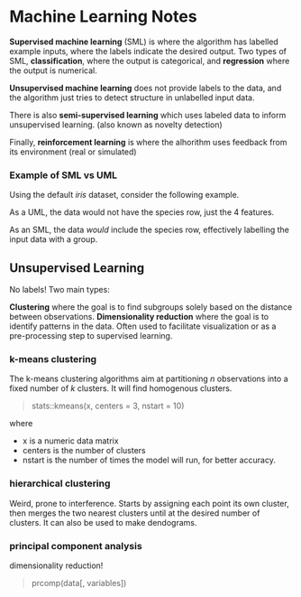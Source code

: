 # Machine Learning Notes

**Supervised machine learning** (SML) is where the algorithm has labelled example inputs, where the labels indicate the desired output. 
Two types of SML, **classification**, where the output is categorical, and **regression** where the output is numerical.

**Unsupervised machine learning** does not provide labels to the data, and the algorithm just tries to detect structure in unlabelled input data.

There is also **semi-supervised learning** which uses labeled data to inform unsupervised learning. (also known as novelty detection)

Finally, **reinforcement learning** is where the alhorithm uses feedback from its environment (real or simulated)

### Example of SML vs UML

Using the default *iris* dataset, consider the following example.

As a UML, the data would not have the species row, just the 4 features.

As an SML, the data *would* include the species row, effectively labelling the input data with a group.

## Unsupervised Learning

No labels! Two main types:

**Clustering** where the goal is to find subgroups solely based on the distance between observations.
**Dimensionality reduction** where the goal is to identify patterns in the data. Often used to facilitate visualization or as a pre-processing step to supervised learning.

### k-means clustering

The k-means clustering algorithms aim at partitioning *n* observations into a fixed number of *k* clusters. It will find homogenous clusters.

>stats::kmeans(x, centers = 3, nstart = 10)

where
 - x is a numeric data matrix
 - centers is the number of clusters
 - nstart is the number of times the model will run, for better accuracy.

### hierarchical clustering

Weird, prone to interference. Starts by assigning each point its own cluster, then merges the two nearest clusters until at the desired number of clusters. It can also be used to make dendograms.

### principal component analysis

dimensionality reduction!

> prcomp(data[, variables])
